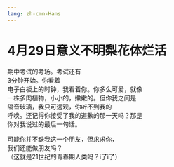 ```yaml
---
lang: zh-cmn-Hans
---
```

# 4月29日意义不明梨花体烂活

<div class="text-center">
<p>期中考试的考场。考试还有<br
  >3分钟开始。你看着<br
  >电子白板上的时钟，我看着你。你多么可爱，就像<br
  >一株多肉植物，小小的，嫩嫩的。但你我之间是<br
  >隔音玻璃，我只可远观，你听不到我的<br
  >呼唤。还记得你接受了我的道歉的那一天吗？那是<br
  >你对我说过的最后一句话。</p>
<p>可能你并不缺我这一个朋友，但求求你，<br
  >我们还能做朋友吗？<br
  >（这就是21世纪的青春期人类吗？i了i了）</p>
</div>
